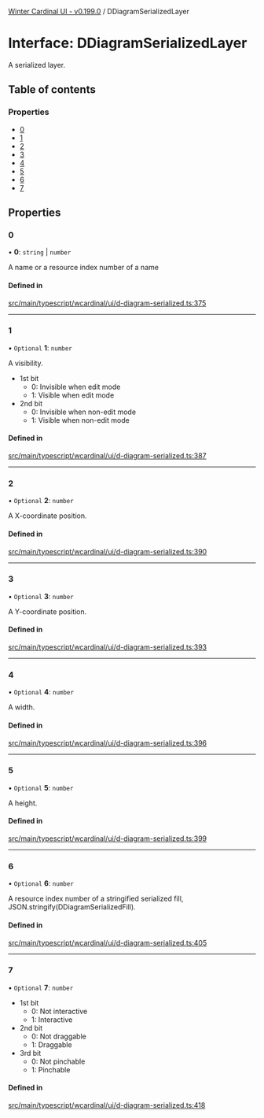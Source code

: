 [Winter Cardinal UI - v0.199.0](../index.md) / DDiagramSerializedLayer

# Interface: DDiagramSerializedLayer

A serialized layer.

## Table of contents

### Properties

- [0](DDiagramSerializedLayer.md#0)
- [1](DDiagramSerializedLayer.md#1)
- [2](DDiagramSerializedLayer.md#2)
- [3](DDiagramSerializedLayer.md#3)
- [4](DDiagramSerializedLayer.md#4)
- [5](DDiagramSerializedLayer.md#5)
- [6](DDiagramSerializedLayer.md#6)
- [7](DDiagramSerializedLayer.md#7)

## Properties

### 0

• **0**: `string` \| `number`

A name or a resource index number of a name

#### Defined in

[src/main/typescript/wcardinal/ui/d-diagram-serialized.ts:375](https://github.com/winter-cardinal/winter-cardinal-ui/blob/v0.199.0/src/main/typescript/wcardinal/ui/d-diagram-serialized.ts#L375)

___

### 1

• `Optional` **1**: `number`

A visibility.

* 1st bit
    * 0: Invisible when edit mode
    * 1: Visible when edit mode
* 2nd bit
    * 0: Invisible when non-edit mode
    * 1: Visible when non-edit mode

#### Defined in

[src/main/typescript/wcardinal/ui/d-diagram-serialized.ts:387](https://github.com/winter-cardinal/winter-cardinal-ui/blob/v0.199.0/src/main/typescript/wcardinal/ui/d-diagram-serialized.ts#L387)

___

### 2

• `Optional` **2**: `number`

A X-coordinate position.

#### Defined in

[src/main/typescript/wcardinal/ui/d-diagram-serialized.ts:390](https://github.com/winter-cardinal/winter-cardinal-ui/blob/v0.199.0/src/main/typescript/wcardinal/ui/d-diagram-serialized.ts#L390)

___

### 3

• `Optional` **3**: `number`

A Y-coordinate position.

#### Defined in

[src/main/typescript/wcardinal/ui/d-diagram-serialized.ts:393](https://github.com/winter-cardinal/winter-cardinal-ui/blob/v0.199.0/src/main/typescript/wcardinal/ui/d-diagram-serialized.ts#L393)

___

### 4

• `Optional` **4**: `number`

A width.

#### Defined in

[src/main/typescript/wcardinal/ui/d-diagram-serialized.ts:396](https://github.com/winter-cardinal/winter-cardinal-ui/blob/v0.199.0/src/main/typescript/wcardinal/ui/d-diagram-serialized.ts#L396)

___

### 5

• `Optional` **5**: `number`

A height.

#### Defined in

[src/main/typescript/wcardinal/ui/d-diagram-serialized.ts:399](https://github.com/winter-cardinal/winter-cardinal-ui/blob/v0.199.0/src/main/typescript/wcardinal/ui/d-diagram-serialized.ts#L399)

___

### 6

• `Optional` **6**: `number`

A resource index number of a stringified serialized fill,
JSON.stringify(DDiagramSerializedFill).

#### Defined in

[src/main/typescript/wcardinal/ui/d-diagram-serialized.ts:405](https://github.com/winter-cardinal/winter-cardinal-ui/blob/v0.199.0/src/main/typescript/wcardinal/ui/d-diagram-serialized.ts#L405)

___

### 7

• `Optional` **7**: `number`

* 1st bit
    * 0: Not interactive
    * 1: Interactive
* 2nd bit
    * 0: Not draggable
    * 1: Draggable
* 3rd bit
    * 0: Not pinchable
    * 1: Pinchable

#### Defined in

[src/main/typescript/wcardinal/ui/d-diagram-serialized.ts:418](https://github.com/winter-cardinal/winter-cardinal-ui/blob/v0.199.0/src/main/typescript/wcardinal/ui/d-diagram-serialized.ts#L418)
